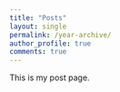 ```yaml
---
title: "Posts"
layout: single
permalink: /year-archive/
author_profile: true
comments: true
---
```


This is my post page.
